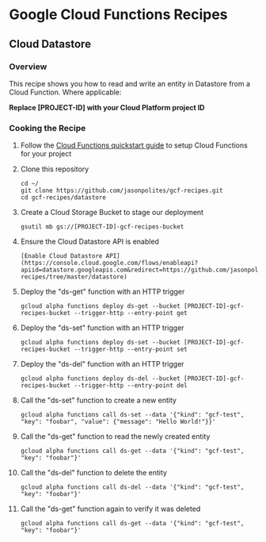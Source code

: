 # Google Cloud Functions Recipes
## Cloud Datastore

### Overview
This recipe shows you how to read and write an entity in Datastore from a Cloud Function.  Where applicable:

**Replace [PROJECT-ID] with your Cloud Platform project ID**

### Cooking the Recipe
1.	Follow the [Cloud Functions quickstart guide](https://cloud.google.com/functions/docs) to setup Cloud Functions for your project

2.	Clone this repository

		cd ~/
		git clone https://github.com/jasonpolites/gcf-recipes.git
		cd gcf-recipes/datastore
		
3. 	Create a Cloud Storage Bucket to stage our deployment

		gsutil mb gs://[PROJECT-ID]-gcf-recipes-bucket

4.	Ensure the Cloud Datastore API is enabled

		[Enable Cloud Datastore API](https://console.cloud.google.com/flows/enableapi?apiid=datastore.googleapis.com&redirect=https://github.com/jasonpolites/gcf-recipes/tree/master/datastore)

4.	Deploy the "ds-get" function with an HTTP trigger
	
		gcloud alpha functions deploy ds-get --bucket [PROJECT-ID]-gcf-recipes-bucket --trigger-http --entry-point get

5.	Deploy the "ds-set" function with an HTTP trigger
	
		gcloud alpha functions deploy ds-set --bucket [PROJECT-ID]-gcf-recipes-bucket --trigger-http --entry-point set

6.	Deploy the "ds-del" function with an HTTP trigger
	
		gcloud alpha functions deploy ds-del --bucket [PROJECT-ID]-gcf-recipes-bucket --trigger-http --entry-point del		
		
7. 	Call the "ds-set" function to create a new entity

		gcloud alpha functions call ds-set --data '{"kind": "gcf-test", "key": "foobar", "value": {"message": "Hello World!"}}' 

8. 	Call the "ds-get" function to read the newly created entity

		gcloud alpha functions call ds-get --data '{"kind": "gcf-test", "key": "foobar"}' 		

9. 	Call the "ds-del" function to delete the entity

		gcloud alpha functions call ds-del --data '{"kind": "gcf-test", "key": "foobar"}' 			
		
10. Call the "ds-get" function again to verify it was deleted

		gcloud alpha functions call ds-get --data '{"kind": "gcf-test", "key": "foobar"}' 